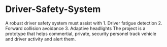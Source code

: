 # Driver-Safety-System
A robust driver safety system must assist with  1. Driver fatigue detection 2. Forward collision avoidance 3. Adaptive headlights The project is a prototype that helps commertial, private, security personel track vehicle and driver activity and alert them.
